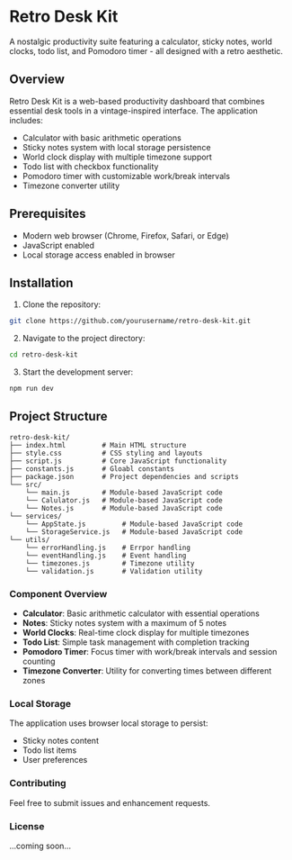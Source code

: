 # Retro Desk Kit

A nostalgic productivity suite featuring a calculator, sticky notes, world clocks, todo list, and Pomodoro timer - all designed with a retro aesthetic.

## Overview

Retro Desk Kit is a web-based productivity dashboard that combines essential desk tools in a vintage-inspired interface. The application includes:

- Calculator with basic arithmetic operations
- Sticky notes system with local storage persistence
- World clock display with multiple timezone support
- Todo list with checkbox functionality
- Pomodoro timer with customizable work/break intervals
- Timezone converter utility

## Prerequisites

- Modern web browser (Chrome, Firefox, Safari, or Edge)
- JavaScript enabled
- Local storage access enabled in browser

## Installation

1. Clone the repository:
```bash
git clone https://github.com/yourusername/retro-desk-kit.git
```

2. Navigate to the project directory:
```bash
cd retro-desk-kit
```

3. Start the development server:
```bash
npm run dev
```

## Project Structure
```
retro-desk-kit/
├── index.html         # Main HTML structure
├── style.css          # CSS styling and layouts
├── script.js          # Core JavaScript functionality
├── constants.js       # Gloabl constants
├── package.json       # Project dependencies and scripts
└── src/
    └── main.js        # Module-based JavaScript code
    └── Calulator.js   # Module-based JavaScript code
    └── Notes.js       # Module-based JavaScript code
└── services/
    └── AppState.js         # Module-based JavaScript code
    └── StorageService.js   # Module-based JavaScript code
└── utils/
    └── errorHandling.js    # Errpor handling
    └── eventHandling.js    # Event handling
    └── timezones.js        # Timezone utility
    └── validation.js       # Validation utility
```

### Component Overview
- **Calculator**: Basic arithmetic calculator with essential operations
- **Notes**: Sticky notes system with a maximum of 5 notes
- **World Clocks**: Real-time clock display for multiple timezones
- **Todo List**: Simple task management with completion tracking
- **Pomodoro Timer**: Focus timer with work/break intervals and session counting
- **Timezone Converter**: Utility for converting times between different zones

### Local Storage
The application uses browser local storage to persist:

- Sticky notes content
- Todo list items
- User preferences


### Contributing
Feel free to submit issues and enhancement requests.

### License
...coming soon...